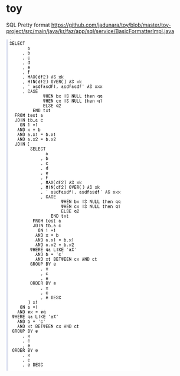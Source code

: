 # toy
SQL Pretty format
https://github.com/jadunara/toy/blob/master/toy-project/src/main/java/kr/faz/app/sql/service/BasicFormatterImpl.java

<img src="https://github.com/jadunara/toy/blob/master/pretty%20sql.png?raw=true"></img>
